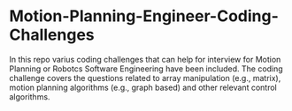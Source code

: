 # Motion-Planning-Engineer-Coding-Challenges
In this repo varius coding challenges that can help for interview for Motion Planning or Robotcs Software Engineering have been included. The coding challenge covers the questions related to array manipulation (e.g., matrix), motion planning algorithms (e.g., graph based) and other relevant control algorithms.
